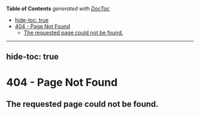<!-- START doctoc generated TOC please keep comment here to allow auto update -->
<!-- DON'T EDIT THIS SECTION, INSTEAD RE-RUN doctoc TO UPDATE -->
**Table of Contents**  *generated with [DocToc](https://github.com/thlorenz/doctoc)*

  - [hide-toc: true](#hide-toc-true)
- [404 - Page Not Found](#404---page-not-found)
  - [The requested page could not be found.](#the-requested-page-could-not-be-found)

<!-- END doctoc generated TOC please keep comment here to allow auto update -->

---
hide-toc: true
---

# 404 - Page Not Found

## The requested page could not be found.
